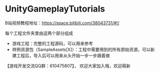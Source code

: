 # UnityGameplayTutorials

B站视频教程地址：https://space.bilibili.com/38043731/#!/

每个工程文件夹里由这两个部分组成
* 游戏工程：完整的工程源码，可以用来参考
* 样例资源包（SampleAssets[X]）：工程中需要用到的所有原始资源，可以新建工程后，导入后可以用来从头开始一步一步跟着做

【游戏开发交流QQ群：610475807】， 欢迎大家加入哦，欢迎萌新